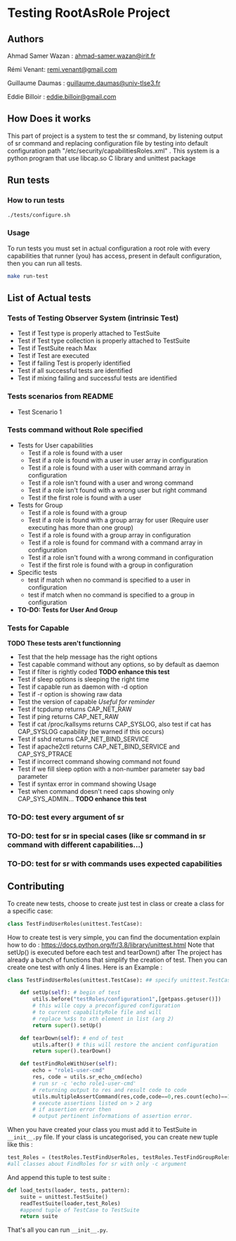 # Testing RootAsRole Project

## Authors

Ahmad Samer Wazan : ahmad-samer.wazan@irit.fr

Rémi Venant: remi.venant@gmail.com

Guillaume Daumas : guillaume.daumas@univ-tlse3.fr

Eddie Billoir : eddie.billoir@gmail.com

## How Does it works

This part of project is a system to test the sr command, by listening output of sr command and replacing configuration file by testing into default configuration path "/etc/security/capabilitiesRoles.xml" .
This system is a python program that use libcap.so C library and unittest package

## Run tests

### How to run tests

```Bash
./tests/configure.sh
```

### Usage

To run tests you must set in actual configuration a root role with every capabilities that runner (you) has access, present in default configuration, then you can run all tests.

```Bash
make run-test
```

## List of Actual tests

### Tests of Testing Observer System (intrinsic Test)

* Test if Test type is properly attached to TestSuite
* Test if Test type collection is properly attached to TestSuite
* Test if TestSuite reach Max
* Test if Test are executed
* Test if failing Test is properly identified
* Test if all successful tests are identified
* Test if mixing failing and successful tests are identified

### Tests scenarios from README

* Test Scenario 1

### Tests command without Role specified

* Tests for User capabilities
  * Test if a role is found with a user
  * Test if a role is found with a user in user array in configuration
  * Test if a role is found with a user with command array in configuration
  * Test if a role isn't found with a user and wrong command
  * Test if a role isn't found with a wrong user but right command
  * Test if the first role is found with a user
* Tests for Group
  * Test if a role is found with a group
  * Test if a role is found with a group array for user (Require user executing has more than one group)
  * Test if a role is found with a group array in configuration
  * Test if a role is found for command with a command array in configuration
  * Test if a role isn't found with a wrong command in configuration
  * Test if the first role is found with a group in configuration
* Specific tests
  * test if match when no command is specified to a user in configuration
  * test if match when no command is specified to a group in configuration
* **TO-DO: Tests for User And Group**

### Tests for Capable

**TODO These tests aren't functionning**

* Test that the help message has the right options
* Test capable command without any options, so by default as daemon
* Test if filter is rightly coded **TODO enhance this test**
* Test if sleep options is sleeping the right time
* Test if capable run as daemon with -d option
* Test if -r option is showing raw data
* Test the version of capable *Useful for reminder*
* Test if tcpdump returns CAP_NET_RAW
* Test if ping returns CAP_NET_RAW
* Test if cat /proc/kallsyms returns CAP_SYSLOG, also test if cat has CAP_SYSLOG capability (be warned if this occurs)
* Test if sshd returns CAP_NET_BIND_SERVICE
* Test if apache2ctl returns CAP_NET_BIND_SERVICE and CAP_SYS_PTRACE
* Test if incorrect command showing command not found
* Test if we fill sleep option with a non-number parameter say bad parameter
* Test if syntax error in command showing Usage
* Test when command doesn't need caps showing only CAP_SYS_ADMIN... **TODO enhance this test**

### TO-DO: test every argument of sr

### TO-DO: test for sr in special cases (like sr command in sr command with different capabilities...)

### TO-DO: test for sr with commands uses expected capabilities

## Contributing

To create new tests, choose to create just test in class or create a class for a specific case:

```Python
class TestFindUserRoles(unittest.TestCase):
```

How to create test is very simple, you can find the documentation explain how to do : <https://docs.python.org/fr/3.8/library/unittest.html>
Note that setUp() is executed before each test and tearDown() after
The project has already a bunch of functions that simplify the creation of test. Then you can create one test with only 4 lines. Here is an Example :

```Python
class TestFindUserRoles(unittest.TestCase): ## specify unittest.TestCase class

    def setUp(self): # begin of test
        utils.before("testRoles/configuration1",[getpass.getuser()])
        # this wille copy a preconfigured configuration 
        # to current capabilityRole file and will 
        # replace %x$s to xth element in list (arg 2)
        return super().setUp()

    def tearDown(self): # end of test
        utils.after() # this will restore the ancient configuration
        return super().tearDown()

    def testFindRoleWithUser(self):
        echo = "role1-user-cmd"
        res, code = utils.sr_echo_cmd(echo)
        # run sr -c 'echo role1-user-cmd'
        # returning output to res and result code to code
        utils.multipleAssertCommand(res,code,code==0,res.count(echo)==1) 
        # execute assertions listed on > 2 arg
        # if assertion error then
        # output pertinent informations of assertion error.
```

When you have created your class you must add it to TestSuite in `__init__.py` file.
If your class is uncategorised, you can create new tuple like this :

```Python
test_Roles = (testRoles.TestFindUserRoles, testRoles.TestFindGroupRoles, testRoles.TestFindGroupNoRole) 
#all classes about FindRoles for sr with only -c argument
```

And append this tuple to test suite :

```Python
def load_tests(loader, tests, pattern):
    suite = unittest.TestSuite()
    readTestSuite(loader,test_Roles) 
    #append tuple of TestCase to TestSuite
    return suite
```

That's all you can run `__init__.py`.
